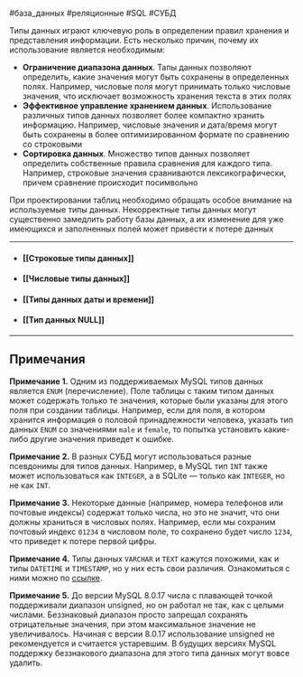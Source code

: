 #база_данных #реляционные #SQL #СУБД 

Типы данных играют ключевую роль в определении правил хранения  и представления информации. Есть несколько причин, почему их использование является необходимым:
- **Ограничение диапазона данных**. Тапы данных позволяют определить, какие значения могут быть сохранены в определенных полях. Например, числовые поля могут принимать только числовые значения, что исключает возможность хранения текста в этих полях
- **Эффективное управление хранением данных**. Использование различных типов данных позволяет более компактно хранить информацию. Например, числовые значения и дата/время могут быть сохранены в более оптимизированном формате по сравнению со строковыми
- **Сортировка данных**. Множество типов данных позволяет определить собственные правила сравнения для каждого типа. Например, строковые значения сравниваются лексикографически, причем сравнение происходит посимвольно

При проектировании таблиц необходимо обращать особое внимание на используемые типы данных. Некорректные типы данных могут существенно замедлить работу базы данных, а их изменение для уже имеющихся и заполненных полей может привести к потере данных

---
- #### [[Строковые типы данных]]
- #### [[Числовые типы данных]]
- #### [[Типы данных даты и времени]]
- #### [[Тип данных NULL]]
---
## Примечания

**Примечание 1.** Одним из поддерживаемых MySQL типов данных является `ENUM` (перечисление). Поле таблицы с таким типом данных может содержать только те значения, которые были указаны для этого поля при создании таблицы. Например, если для поля, в котором хранится информация о половой принадлежности человека, указать тип данных `ENUM` со значениями `male` и `female`, то попытка установить какие-либо другие значения приведет к ошибке.

**Примечание 2.** В разных СУБД могут использоваться разные псевдонимы для типов данных. Например, в MySQL тип `INT` также может использоваться как `INTEGER`, а в SQLite — только как `INTEGER`, но не как `INT`.

**Примечание 3.** Некоторые данные (например, номера телефонов или почтовые индексы) содержат только числа, но это не значит, что они должны храниться в числовых полях. Например, если мы сохраним почтовый индекс `01234` в числовом поле, то сохранено будет число `1234`, что приведет к потере первой цифры.

**Примечание 4.** Типы данных `VARCHAR` и `TEXT` кажутся похожими, как и типы `DATETIME` и `TIMESTAMP`, но у них есть свои различия. Ознакомиться с ними можно по [ссылке](https://andreyex.ru/bazy-dannyx/mariadb/raznitsa-mezhdu-varchar-i-text-v-mysql/).

**Примечание 5.** До версии MySQL 8.0.17 числа с плавающей точкой поддерживали диапазон unsigned, но он работал не так, как с целыми числами. Беззнаковый диапазон просто запрещал сохранять отрицательные значения, при этом максимальное значение не увеличивалось. Начиная с версии 8.0.17 использование unsigned не рекомендуется и считается устаревшим. В будущих версиях MySQL поддержку беззнакового диапазона для этого типа данных могут вовсе удалить.